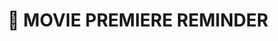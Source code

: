---
title: 🍿 MOVIE PREMIERE REMINDER
category: Dev
description: Moviedates is a tool that allows you to create a reminder of how much time is left until the premiere of your next favorite movie.
client: Personal project
platform: Web
agency: --
role: UX / UI / DEV
problem: There wasn't any app that would create reminders of upcoming movie premieres so I decided to make one by myself.
goal: Create a tool to satisfy my needs and those of other potential users, practice interface design skills, user experience and web development.

logourl: /assets/img/logo/logo-md.svg
featureimg: /assets/img/cover/md-cover.png
folderurl: /assets/img/pro/md
videourl: /assets/img/video/moviedates.mp4
demolink: http://moviedate.arielcerda.com/
---